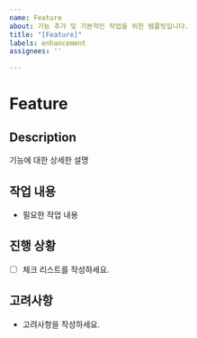 ```yaml
---
name: Feature
about: 기능 추가 및 기본적인 작업을 위한 템플릿입니다.
title: "[Feature]"
labels: enhancement
assignees: ''

---
```


# Feature

## Description

기능에 대한 상세한 설명

## 작업 내용

- 필요한 작업 내용

## 진행 상황

- [ ] 체크 리스트를 작성하세요.

## 고려사항

- 고려사항을 작성하세요.
